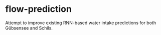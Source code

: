 # flow-prediction
Attempt to improve existing RNN-based water intake predictions for both Gübsensee and Schils.

